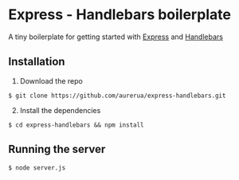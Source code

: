 # Express - Handlebars boilerplate

A tiny boilerplate for getting started with [Express](http://expressjs.com/) and [Handlebars](http://handlebarsjs.com/) 

## Installation

1. Download the repo
```
$ git clone https://github.com/aurerua/express-handlebars.git
```
2. Install the dependencies
```
$ cd express-handlebars && npm install
```

## Running the server
```
$ node server.js
```
